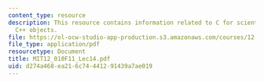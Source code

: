 ```yaml
---
content_type: resource
description: This resource contains information related to C for scientific uses and
  C++ objects.
file: https://ol-ocw-studio-app-production.s3.amazonaws.com/courses/12-010-computational-methods-of-scientific-programming-fall-2011/d274a468ea216c74441291439a7ae019_MIT12_010F11_Lec14.pdf
file_type: application/pdf
resourcetype: Document
title: MIT12_010F11_Lec14.pdf
uid: d274a468-ea21-6c74-4412-91439a7ae019
---
```

